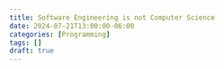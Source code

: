 ```yaml
---
title: Software Engineering is not Computer Science
date: 2024-07-21T13:00:00-06:00
categories: [Programming]
tags: []
draft: true
---
```

